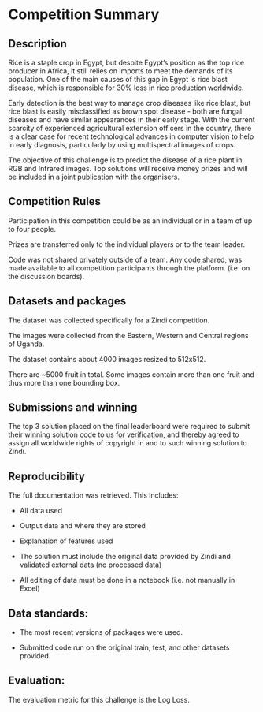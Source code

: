 
# Competition Summary

## Description

Rice is a staple crop in Egypt, but despite Egypt’s position as the top rice producer in Africa, it still relies on imports to meet the demands of its population. One of the main causes of this gap in Egypt is rice blast disease, which is responsible for 30% loss in rice production worldwide.

Early detection is the best way to manage crop diseases like rice blast, but rice blast is easily misclassified as brown spot disease - both are fungal diseases and have similar appearances in their early stage. With the current scarcity of experienced agricultural extension officers in the country, there is a clear case for recent technological advances in computer vision to help in early diagnosis, particularly by using multispectral images of crops.

The objective of this challenge is to predict the disease of a rice plant in RGB and Infrared images. Top solutions will receive money prizes and will be included in a joint publication with the organisers.


## Competition Rules

Participation in this competition could be as an individual or in a team of up to four people.

Prizes are transferred only to the individual players or to the team leader.

Code was not shared privately outside of a team. Any code shared, was made available to all competition participants through the platform. (i.e. on the discussion boards).


## Datasets and packages

The dataset was collected specifically for a Zindi competition. 

The images were collected from the Eastern, Western and Central regions of Uganda.

The dataset contains about 4000 images resized to 512x512.

There are ~5000 fruit in total. Some images contain more than one fruit and thus more than one bounding box. 


## Submissions and winning

The top 3 solution placed on the final leaderboard were required to submit their winning solution code to us for verification, and thereby agreed to assign all worldwide rights of copyright in and to such winning solution to Zindi.


## Reproducibility

The full documentation was retrieved. This includes:
- All data used

- Output data and where they are stored

- Explanation of features used

- The solution must include the original data provided by Zindi and validated external data (no processed data)

- All editing of data must be done in a notebook (i.e. not manually in Excel)


## Data standards:

- The most recent versions of packages were used.

- Submitted code run on the original train, test, and other datasets provided.


## Evaluation:

The evaluation metric for this challenge is the Log Loss.

